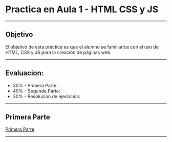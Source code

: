 # Practica en Aula 1 - HTML CSS y JS

---

## Objetivo
El objetivo de esta práctica es que el alumno se familiarice con el uso de HTML, CSS y JS para la creación de páginas web.

---

## Evaluacion:

- 30% - Primera Parte:
- 40% - Segunda Parte:
- 30% - Resolucion de ejercicios:

---

## Primera Parte
[Primera Parte](https://polar-dichondra-742.notion.site/PRACTICA-EN-AULA-1-HTML-CSS-y-JS-1f88e53fe2564ec584ba586601bf18a1)

---




